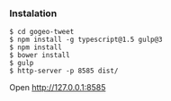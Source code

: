 ### Instalation

``` shell
$ cd gogeo-tweet
$ npm install -g typescript@1.5 gulp@3
$ npm install
$ bower install
$ gulp
$ http-server -p 8585 dist/
```

Open http://127.0.0.1:8585
